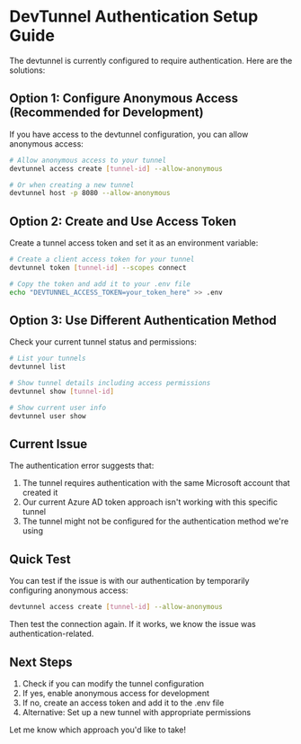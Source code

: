 # DevTunnel Authentication Setup Guide

The devtunnel is currently configured to require authentication. Here are the solutions:

## Option 1: Configure Anonymous Access (Recommended for Development)

If you have access to the devtunnel configuration, you can allow anonymous access:

```bash
# Allow anonymous access to your tunnel
devtunnel access create [tunnel-id] --allow-anonymous

# Or when creating a new tunnel
devtunnel host -p 8080 --allow-anonymous
```

## Option 2: Create and Use Access Token

Create a tunnel access token and set it as an environment variable:

```bash
# Create a client access token for your tunnel
devtunnel token [tunnel-id] --scopes connect

# Copy the token and add it to your .env file
echo "DEVTUNNEL_ACCESS_TOKEN=your_token_here" >> .env
```

## Option 3: Use Different Authentication Method

Check your current tunnel status and permissions:

```bash
# List your tunnels
devtunnel list

# Show tunnel details including access permissions
devtunnel show [tunnel-id]

# Show current user info
devtunnel user show
```

## Current Issue

The authentication error suggests that:
1. The tunnel requires authentication with the same Microsoft account that created it
2. Our current Azure AD token approach isn't working with this specific tunnel
3. The tunnel might not be configured for the authentication method we're using

## Quick Test

You can test if the issue is with our authentication by temporarily configuring anonymous access:

```bash
devtunnel access create [tunnel-id] --allow-anonymous
```

Then test the connection again. If it works, we know the issue was authentication-related.

## Next Steps

1. Check if you can modify the tunnel configuration
2. If yes, enable anonymous access for development
3. If no, create an access token and add it to the .env file
4. Alternative: Set up a new tunnel with appropriate permissions

Let me know which approach you'd like to take!
